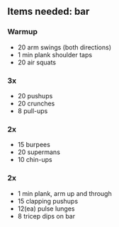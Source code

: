 ## Items needed: bar
### Warmup
- 20 arm swings (both directions)
- 1 min plank shoulder taps
- 20 air squats

### 3x
- 20 pushups
- 20 crunches
- 8 pull-ups

### 2x
- 15 burpees
- 20 supermans
- 10 chin-ups

### 2x
- 1 min plank, arm up and through
- 15 clapping pushups
- 12(ea) pulse lunges
- 8 tricep dips on bar

